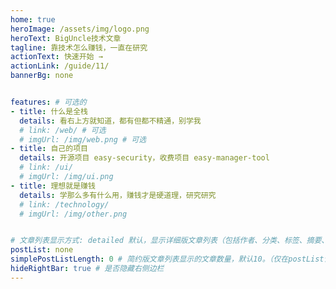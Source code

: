 ```yaml
---
home: true
heroImage: /assets/img/logo.png
heroText: BigUncle技术文章
tagline: 靠技术怎么赚钱，一直在研究
actionText: 快速开始 →
actionLink: /guide/11/
bannerBg: none


features: # 可选的
- title: 什么是全栈
  details: 看右上方就知道，都有但都不精通，别学我
  # link: /web/ # 可选
  # imgUrl: /img/web.png # 可选
- title: 自己的项目
  details: 开源项目 easy-security，收费项目 easy-manager-tool
  # link: /ui/
  # imgUrl: /img/ui.png
- title: 理想就是赚钱
  details: 学那么多有什么用，赚钱才是硬道理，研究研究
  # link: /technology/
  # imgUrl: /img/other.png


# 文章列表显示方式: detailed 默认，显示详细版文章列表（包括作者、分类、标签、摘要、分页等）| simple => 显示简约版文章列表（仅标题和日期）| none 不显示文章列表
postList: none
simplePostListLength: 0 # 简约版文章列表显示的文章数量，默认10。（仅在postList设置为simple时生效）
hideRightBar: true # 是否隐藏右侧边栏
---
```


